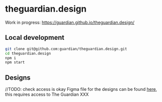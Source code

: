 # theguardian.design

Work in progress: https://guardian.github.io/theguardian.design/

## Local development

```sh
git clone git@github.com:guardian/theguardian.design.git
cd theguardian.design
npm i
npm start
```

## Designs
//TODO: check access is okay
Figma file for the designs can be found [here](https://www.figma.com/file/ZDCd4LhpTcHgZhlPsRwlCr/Source-Design-%2F-The-Guradian-Design?node-id=19%3A38), this requires access to The Guardian XXX
